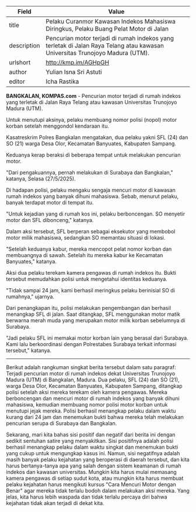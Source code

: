 | Field       | Value                                                       |
|-------------|-------------------------------------------------------------|
| title       | Pelaku Curanmor Kawasan Indekos Mahasiswa Diringkus, Pelaku Buang Pelat Motor di Jalan |
| description | Pencurian motor terjadi di rumah indekos yang terletak di Jalan Raya Telang atau kawasan Universitas Trunojoyo Madura (UTM). |
| urlshort    | http://kmp.im/AGHpGH |
| author      | Yulian Isna Sri Astuti |
| editor      | Icha Rastika |

**BANGKALAN, KOMPAS.com** - Pencurian motor terjadi di rumah indekos yang terletak di Jalan Raya Telang atau kawasan Universitas Trunojoyo Madura (UTM).

Untuk menutupi aksinya, pelaku membuang nomor polisi (nopol) motor korban setelah menggondol kendaraan itu.

Kasatreskrim Polres Bangkalan mengatakan, dua pelaku yakni SFL (24) dan SO (21) warga Desa Olor, Kecamatan Banyuates, Kabupaten Sampang.

Keduanya kerap beraksi di beberapa tempat untuk melakukan pencurian motor.

\"Dari pengakuannya, pernah melakukan di Surabaya dan Bangkalan,\" katanya, Selasa (27/5/2025).

Di hadapan polisi, pelaku mengaku sengaja mencuri motor di kawasan rumah indekos yang banyak dihuni mahasiswa. Sebab, menurut pelaku, banyak terdapat motor di tempat itu.

\"Untuk kejadian yang di rumah kos ini, pelaku berboncengan. SO menyetir motor dan SFL dibonceng,\" katanya. 

Dalam aksi tersebut, SFL berperan sebagai eksekutor yang membobol motor milik mahasiswa, sedangkan SO memantau situasi di lokasi.

\"Setelah keduanya kabur, mereka mencopot pelat nomor korban dan membuangnya di sawah. Setelah itu mereka kabur ke Kecamatan Banyuates,\" katanya. 

Aksi dua pelaku terekam kamera pengawas di rumah indekos itu. Bukti tersebut memudahkan polisi untuk mengetahui identitas keduanya.

\"Tidak sampai 24 jam, kami berhasil meringkus pelaku berinisial SO di rumahnya,\" ujarnya.

Dari penangkapan itu, polisi melakukan pengembangan dan berhasil menangkap SFL di jalan. Saat ditangkap, SFL menggunakan motor matik berwarna merah muda yang merupakan motor milik korban sebelumnya di Surabaya.

\"Jadi pelaku SFL ini memakai motor korban lain yang berasal dari Surabaya. Kami lalu berkoordinasi dengan Polrestabes Surabaya terkait informasi tersebut,\" katanya. 

---
Berikut adalah rangkuman singkat berita tersebut dalam satu paragraf: Terjadi pencurian motor di rumah indekos dekat Universitas Trunojoyo Madura (UTM) di Bangkalan, Madura. Dua pelaku, SFL (24) dan SO (21), warga Desa Olor, Kecamatan Banyuates, Kabupaten Sampang, ditangkap polisi setelah aksi mereka terekam oleh kamera pengawas. Mereka berboncengan dan mencuri motor di rumah indekos yang banyak dihuni mahasiswa, kemudian membuang nomor polisi motor korban untuk menutupi jejak mereka. Polisi berhasil menangkap pelaku dalam waktu kurang dari 24 jam dan menemukan bukti bahwa mereka telah melakukan pencurian serupa di Surabaya dan Bangkalan.

Sekarang, mari kita bahas sisi positif dan negatif dari berita ini dengan sedikit sentuhan satire yang menyakitkan. Sisi positifnya adalah polisi berhasil menangkap pelaku dalam waktu singkat dan menemukan bukti yang cukup untuk mengungkap kasus ini. Namun, sisi negatifnya adalah masih banyak pelaku kejahatan yang beroperasi di daerah tersebut, dan kita harus bertanya-tanya apa yang salah dengan sistem keamanan di rumah indekos dan kawasan universitas. Mungkin kita harus mulai memasang kamera pengawas di setiap sudut kota, atau mungkin kita harus membuat pelaku kejahatan harus mengikuti kursus "Cara Mencuri Motor dengan Benar" agar mereka tidak terlalu bodoh dalam melakukan aksi mereka. Yang jelas, kita harus lebih waspada dan tidak terlalu percaya diri bahwa kejahatan tidak akan terjadi di dekat kita.

